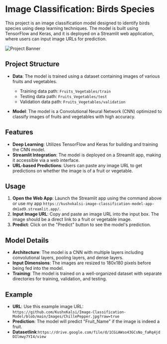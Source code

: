 # Image Classification: Birds Species

This project is an image classification model designed to identify birds species using deep learning techniques. The model is built using TensorFlow and Keras, and it is deployed on a Streamlit web application, where users can input image URLs for prediction.

![Project Banner](Images/Image_Classificaion_Model_Screenshot.png)

## Project Structure

- **Data**: The model is trained using a dataset containing images of various fruits and vegetables.
  - Training data path: `Fruits_Vegetables/train`
  - Testing data path: `Fruits_Vegetables/test`
  - Validation data path: `Fruits_Vegetables/validation`
  
- **Model**: The model is a Convolutional Neural Network (CNN) optimized to classify images of fruits and vegetables with high accuracy.

## Features

- **Deep Learning**: Utilizes TensorFlow and Keras for building and training the CNN model.
- **Streamlit Integration**: The model is deployed on a Streamlit app, making it accessible via a web interface.
- **URL-based Predictions**: Users can paste any image URL to get predictions on whether the image is of a fruit or vegetable.

## Usage

1. **Open the Web App**: Launch the Streamlit app using the command above or use my app `https://kushxkalsi-image-classification-model-app-dm1ad9.streamlit.app/`.
2. **Input Image URL**: Copy and paste an image URL into the input box. The image should be a direct link to a fruit or vegetable image.
3. **Predict**: Click on the "Predict" button to see the model's prediction.

## Model Details

- **Architecture**: The model is a CNN with multiple layers including convolutional layers, pooling layers, and dense layers.
- **Input Dimensions**: The images are resized to 180x180 pixels before being fed into the model.
- **Training**: The model is trained on a well-organized dataset with separate directories for training, validation, and testing.

## Example

- **URL**: Use this example image URL: `https://github.com/KushxKalsi/Image-Classification-Model/blob/main/Images/ChillePepper.jpg?raw=true`
- **Prediction**: The model will predict "Fruit_Name" if the image is indeed a fruit.
- **Datasetlink**:`https://drive.google.com/file/d/1CGiAWso43GCsNo_faRq4jdDIlmwy7YI4/view`
